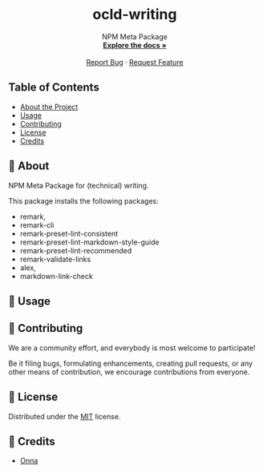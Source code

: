 <!-- PROJECT LOGO -->

<br />
<p align="center">
  <h1 align="center">ocld-writing</h1>

  <p align="center">
    NPM Meta Package
    <br />
    <a href="https://github.com/ocular-d/ocld-writing"><strong>Explore the docs »</strong></a>
    <br />
    <br />
    <a href="https://github.com/ocular-d/ocld-writing/issues">Report Bug</a>
    ·
    <a href="https://github.com/ocular-d/ocld-writing/issues">Request Feature</a>
  </p>
</p>

<!-- TABLE OF CONTENTS -->

## Table of Contents

- [About the Project](#📄-about)
- [Usage](#🚀-usage)
- [Contributing](#🤝-contributing)
- [License](#📝-license)
- [Credits](#🙏-credits)

## 📄 About

NPM Meta Package for (technical) writing.

This package installs the following packages:

- remark,
- remark-cli
- remark-preset-lint-consistent
- remark-preset-lint-markdown-style-guide
- remark-preset-lint-recommended
- remark-validate-links
- alex,
- markdown-link-check

## 🚀 Usage

## 🤝 Contributing

We are a community effort, and everybody is most welcome to participate!

Be it filing bugs, formulating enhancements, creating pull requests, or any other means of contribution, we encourage contributions from everyone.

## 📝 License

Distributed under the [MIT](https://choosealicense.com/licenses/mit/ "Link to license") license.

## 🙏 Credits

- [Onna](https://onna.com "Link to Onna")
